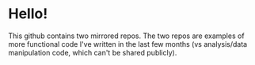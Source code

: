 # **Hello!**

This github contains two mirrored repos. The two repos are examples of more functional code I've written in the last few months (vs analysis/data manipulation code, which can't be shared publicly). 
